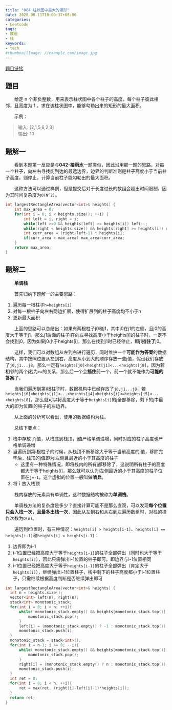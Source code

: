 ```yaml
---
title: "084 柱状图中最大的矩形"
date: 2020-08-11T10:00:37+08:00
categories:
- Leetcode
tags:
- 数组
- 栈
keywords:
- tech
#thumbnailImage: //example.com/image.jpg
---
```

[题目链接](https://leetcode-cn.com/problems/largest-rectangle-in-histogram/)
<!--more-->
## 题目
　　给定 n 个非负整数，用来表示柱状图中各个柱子的高度。每个柱子彼此相邻，且宽度为 1 。求在该柱状图中，能够勾勒出来的矩形的最大面积。

　　示例：
> 输入: [2,1,5,6,2,3]  
> 输出: 10

## 题解一
　　看到本题第一反应是与**042-接雨水**一题类似，因此沿用那一题的思路，对每一个柱子，向左右寻找能到达的最远边界，边界的判断准则是柱子高度小于当前柱子高度，则停止，计算当前柱子能勾勒出的最大面积。

　　这种方法可以通过样例，但是提交后对于长度过长的数组会超出时间限制，因为其时间复杂度为`O(N^2)`。

```cpp
int largestRectangleArea(vector<int>& heights) {
    int max_area = 0;
    for(int i = 0; i < heights.size(); ++i) {
        int left = i, right = i;
        while(left >=0 && heights[left] >= heights[i]) left--;
        while(right < heights.size() && heights[right] >= heights[i]) right++;
        int curr_area = (right-left-1) * heights[i];
        if(curr_area > max_area) max_area=curr_area;
    }
    return max_area;
}
```

## 题解二
　　**单调栈**

　　首先归纳下题解一的主要思路：
1. 遍历每一根柱子`h=heights[i]`
2. 对每一根柱子向左右两边扩展，使得扩展到的柱子高度均不小于h
3. 更新最大面积

　　上面的思路可以总结出：如果有两根柱子j0和j1，其中j0在j1的左侧，且j0的高度大于等于j1，那么j1后面的柱子i在向左寻找高度小于heights[i]的柱子时，一定不会找到j0，因为如果j0小于heights[i]，那么在找到j1时已经停止，即j1**挡住了**j0。

　　这样，我们可以对数组从左到右进行遍历，同时维护一个**可能作为答案**的数据结构，其中按照位置从左到右，高度从小到大的顺序存放一些j值，假设我们存放了`j0,j1...j8`，那么一定有`heights[j0]<height[j1]<...<heights[j8]`，因为若相邻的两个j若为`>=`的关系，那么后一个会**挡住**前一个，前一个就不能作为**可能的答案**了。

　　当我们遍历到第i根柱子时，数据机构中已经存放了`j0,j1...j8`，若`heights[j0]<heights[j1]<...<heights[j4]<heights[i]<=heights[j5]<...<heights[8]`，那么就可以将高度大于等于`heights[i]`的j全部移除，剩下的j中最大的即为位置i的柱子的左边界。

　　从上面的分析可以看出，使用的数据结构为栈。

　　总结下要点：
1. 栈中存放了j值，从栈底到栈顶，j值严格单调递增，同时对应的柱子高度也严格单调递增
2. 当遍历到第i根柱子的时候，从栈顶不断移除大于等于当前高度的j值，移除完毕后，栈顶的j值即为i左侧且最近的小于其高度的柱子
   - 这里有一种特殊情况，即将栈内的所有j都移除了，这说明所有柱子的高度都大于等于heights[i]，那么就可以认为i左侧最近的小于其高度的柱子位置在`j=-1`，这个虚拟的位置一般叫做**哨兵**。
3. 将ｉ放入栈顶

　　栈内存放的元素具有单调性，这种数据结构被称为**单调栈**。

　　单调栈方法的复杂度是多少？直接计算可能不是那么直观，可以发现**每个位置只会入栈一次，且最多出栈一次**，因此从左到右和从右到左遍历数组时，对栈的操作次数为`O(n)`。

　　遍历到i位置时，有三种情况：`heights[i] > heights[i-1]`、`heights[i] == heights[i-1]`和`heights[i] < heights[i-1]`：
1. 边界即为i-1
2. i-1位置已经把高度大于等于`heights[i-1]`的柱子全部弹出（同时也大于等于`heights[i]`），因此只需弹出i-1位置的柱子即可，即边界与i-1位置相同
3. i-1位置已经把高度大于等于`heights[i-1]`的柱子全部弹出（肯定大于`heights[i]`），继续弹出i-1位置柱子，栈中剩下的柱子高度都小于i-1位置柱子，只需继续根据高度判断是否继续弹出即可

```cpp
int largestRectangleArea(vector<int>& heights) {
  int n = heights.size();
  vector<int> left(n), right(n);
  stack<int> monotonic_stack;
  for(int i = 0; i < n; ++i){
      while(!monotonic_stack.empty() && heights[monotonic_stack.top()] >= heights[i]){
          monotonic_stack.pop();
      }
      left[i] = (monotonic_stack.empty() ? -1 : monotonic_stack.top());
      monotonic_stack.push(i);
  }
  monotonic_stack = stack<int>();
  for(int i = n-1; i >= 0; --i){
      while(!monotonic_stack.empty() && heights[monotonic_stack.top()] >= heights[i]) {
          monotonic_stack.pop();
      }
      right[i] = (monotonic_stack.empty() ? n : monotonic_stack.top());
      monotonic_stack.push(i);
  }
  int ret = 0;
  for(int i = 0; i < n; ++i){
      ret = max(ret, (right[i]-left[i]-1)*heights[i]);
  }
  return ret;
}
```

